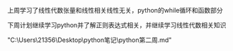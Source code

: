 上周学习了线性代数张量和线性相关线性无关，python的while循环和函数部分

下周计划继续学习python并了解正则表达式相关，并继续学习线性代数相关知识

"C:\Users\21356\Desktop\python笔记\python第二周.md"